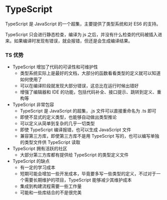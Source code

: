 
# TypeScript

TypeScript 是 JavaScript 的一个超集，主要提供了类型系统和对 ES6 的支持。

TypeScript 只会进行静态检查，编译为 js 之后，并没有什么检查的代码被插入进来。如果编译时发现有错误，就会报错，但还是会生成编译结果。

### TS 优势

- TypeScript 增加了代码的可读性和可维护性
  - 类型系统实际上是最好的文档，大部分的函数看看类型的定义就可以知道如何使用了
  - 可以在编译阶段就发现大部分错误，这总比在运行时候出错好
  - 增强了编辑器和 IDE 的功能，包括代码补全、接口提示、跳转到定义、重构等
- TypeScript 非常包容
  - TypeScript 是 JavaScript 的超集，.js 文件可以直接重命名为 .ts 即可
  - 即使不显式的定义类型，也能够自动做出类型推论
  - 可以定义从简单到复杂的几乎一切类型
  - 即使 TypeScript 编译报错，也可以生成 JavaScript 文件
  - 兼容第三方库，即使第三方库不是用 TypeScript 写的，也可以编写单独的类型文件供 TypeScript 读取
- TypeScript 拥有活跃的社区
  - 大部分第三方库都有提供给 TypeScript 的类型定义文件
- TypeScript 的缺点
  - 有一定的学习成本
  - 短期可能会增加一些开发成本，毕竟要多写一些类型的定义，不过对于一个需要长期维护的项目，TypeScript 能够减少其维护成本
  - 集成到构建流程需要一些工作量
  - 可能和一些库结合的不是很完美
